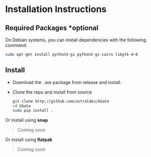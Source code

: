 # Installation Instructions

## __Required Packages__ *optional

  On Debian systems, you can install dependencies with the following command:

  ```bash
  sudo apt-get install python3-gi python3-gi-cairo libgtk-4-0
  ```

## __Install__

* Download the `.deb` package from release and install.
* Clone the repo and install from source

  ```bash
  git clone http://github.com/astraldev/GGate
  cd GGate
  sudo pip install .
  ```

Or install using __snap__

> Coming soon

Or install using __flatpak__
> Coming soon
